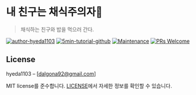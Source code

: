 # 내 친구는 채식주의자🥗
> 채식하는 친구와 밥을 먹으러 간다.

[![author-hyeda1103](https://img.shields.io/badge/author-hyeda1103-blue.svg)](https://github.com/hyeda1103/)
[![5min-tutorial-github](https://img.shields.io/badge/5min--tutorial-github-red.svg)](https://github.com/topics/5min-tutorial)
[![Maintenance](https://img.shields.io/badge/Maintained%3F-yes-green.svg)](https://github.com/ohahohah/readme-template/graphs/commit-activity) 
[![PRs Welcome](https://img.shields.io/badge/PRs-welcome-brightgreen.svg)](http://makeapullrequest.com)  
  
  
## License
hyeda1103 – [dalgona92@gmail.com] 

MIT license를 준수합니다. [LICENSE](LICENSE)에서 자세한 정보를 확인할 수 있습니다.  
